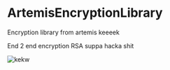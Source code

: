 # ArtemisEncryptionLibrary
Encryption library from artemis keeeek

End 2 end encryption RSA suppa hacka shit

![kekw](https://i.imgur.com/Bu62NqI.png)
